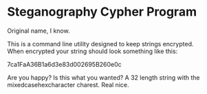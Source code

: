 # Steganography Cypher Program
Original name, I know.
  
This is a command line utility designed to keep strings encrypted.  
When encrypted your string should look something like this:  
  
7ca1FaA36B1a6d3e83d002695B260e0c

Are you happy? Is this what you wanted?
A 32 length string with the mixedcasehexcharacter charest.
Real nice.
